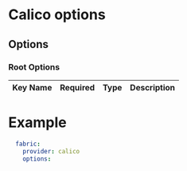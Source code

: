 # Calico options

## Options
### Root Options
| Key Name | Required | Type | Description|
| --- | --- | --- | --- |

# Example
```yaml
  fabric:
    provider: calico
    options:
```
